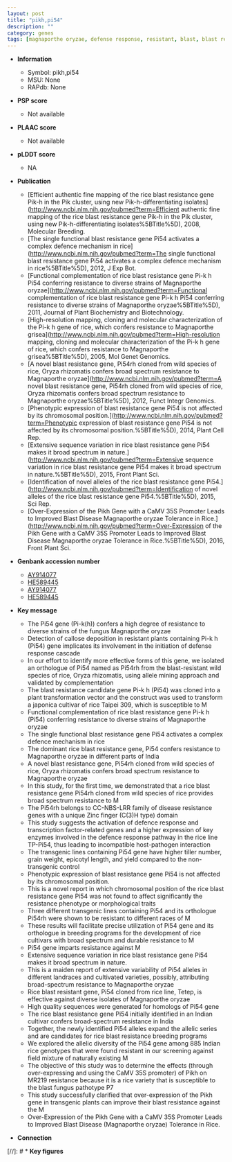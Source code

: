 ```yaml
---
layout: post
title: "pikh,pi54"
description: ""
category: genes
tags: [magnaporthe oryzae, defense response, resistant, blast, blast resistance, disease, transcription factor, defense, disease resistance, grain, tiller, yield, breeding, tiller number, grain weight, development, resistance, quality, tolerance, blast disease]
---
```


* **Information**  
    + Symbol: pikh,pi54  
    + MSU: None  
    + RAPdb: None  

* **PSP score**  
    + Not available 

* **PLAAC score**  
    + Not available 

* **pLDDT score**
    + NA


* **Publication**  
    + [Efficient authentic fine mapping of the rice blast resistance gene Pik-h in the Pik cluster, using new Pik-h-differentiating isolates](http://www.ncbi.nlm.nih.gov/pubmed?term=Efficient authentic fine mapping of the rice blast resistance gene Pik-h in the Pik cluster, using new Pik-h-differentiating isolates%5BTitle%5D), 2008, Molecular Breeding.
    + [The single functional blast resistance gene Pi54 activates a complex defence mechanism in rice](http://www.ncbi.nlm.nih.gov/pubmed?term=The single functional blast resistance gene Pi54 activates a complex defence mechanism in rice%5BTitle%5D), 2012, J Exp Bot.
    + [Functional complementation of rice blast resistance gene Pi-k h Pi54 conferring resistance to diverse strains of Magnaporthe oryzae](http://www.ncbi.nlm.nih.gov/pubmed?term=Functional complementation of rice blast resistance gene Pi-k h Pi54 conferring resistance to diverse strains of Magnaporthe oryzae%5BTitle%5D), 2011, Journal of Plant Biochemistry and Biotechnology.
    + [High-resolution mapping, cloning and molecular characterization of the Pi-k  h  gene of rice, which confers resistance to Magnaporthe grisea](http://www.ncbi.nlm.nih.gov/pubmed?term=High-resolution mapping, cloning and molecular characterization of the Pi-k  h  gene of rice, which confers resistance to Magnaporthe grisea%5BTitle%5D), 2005, Mol Genet Genomics.
    + [A novel blast resistance gene, Pi54rh cloned from wild species of rice, Oryza rhizomatis confers broad spectrum resistance to Magnaporthe oryzae](http://www.ncbi.nlm.nih.gov/pubmed?term=A novel blast resistance gene, Pi54rh cloned from wild species of rice, Oryza rhizomatis confers broad spectrum resistance to Magnaporthe oryzae%5BTitle%5D), 2012, Funct Integr Genomics.
    + [Phenotypic expression of blast resistance gene Pi54 is not affected by its chromosomal position.](http://www.ncbi.nlm.nih.gov/pubmed?term=Phenotypic expression of blast resistance gene Pi54 is not affected by its chromosomal position.%5BTitle%5D), 2014, Plant Cell Rep.
    + [Extensive sequence variation in rice blast resistance gene Pi54 makes it broad spectrum in nature.](http://www.ncbi.nlm.nih.gov/pubmed?term=Extensive sequence variation in rice blast resistance gene Pi54 makes it broad spectrum in nature.%5BTitle%5D), 2015, Front Plant Sci.
    + [Identification of novel alleles of the rice blast resistance gene Pi54.](http://www.ncbi.nlm.nih.gov/pubmed?term=Identification of novel alleles of the rice blast resistance gene Pi54.%5BTitle%5D), 2015, Sci Rep.
    + [Over-Expression of the Pikh Gene with a CaMV 35S Promoter Leads to Improved Blast Disease Magnaporthe oryzae Tolerance in Rice.](http://www.ncbi.nlm.nih.gov/pubmed?term=Over-Expression of the Pikh Gene with a CaMV 35S Promoter Leads to Improved Blast Disease Magnaporthe oryzae Tolerance in Rice.%5BTitle%5D), 2016, Front Plant Sci.

* **Genbank accession number**  
    + [AY914077](http://www.ncbi.nlm.nih.gov/nuccore/AY914077)
    + [HE589445](http://www.ncbi.nlm.nih.gov/nuccore/HE589445)
    + [AY914077](http://www.ncbi.nlm.nih.gov/nuccore/AY914077)
    + [HE589445](http://www.ncbi.nlm.nih.gov/nuccore/HE589445)

* **Key message**  
    + The Pi54 gene (Pi-k(h)) confers a high degree of resistance to diverse strains of the fungus Magnaporthe oryzae
    + Detection of callose deposition in resistant plants containing Pi-k h (Pi54) gene implicates its involvement in the initiation of defense response cascade
    + In our effort to identify more effective forms of this gene, we isolated an orthologue of Pi54 named as Pi54rh from the blast-resistant wild species of rice, Oryza rhizomatis, using allele mining approach and validated by complementation
    + The blast resistance candidate gene Pi-k h (Pi54) was cloned into a plant transformation vector and the construct was used to transform a japonica cultivar of rice Taipei 309, which is susceptible to M
    + Functional complementation of rice blast resistance gene Pi-k h (Pi54) conferring resistance to diverse strains of Magnaporthe oryzae
    + The single functional blast resistance gene Pi54 activates a complex defence mechanism in rice
    + The dominant rice blast resistance gene, Pi54 confers resistance to Magnaporthe oryzae in different parts of India
    + A novel blast resistance gene, Pi54rh cloned from wild species of rice, Oryza rhizomatis confers broad spectrum resistance to Magnaporthe oryzae
    + In this study, for the first time, we demonstrated that a rice blast resistance gene Pi54rh cloned from wild species of rice provides broad spectrum resistance to M
    + The Pi54rh belongs to CC-NBS-LRR family of disease resistance genes with a unique Zinc finger (C(3)H type) domain
    + This study suggests the activation of defence response and transcription factor-related genes and a higher expression of key enzymes involved in the defence response pathway in the rice line TP-Pi54, thus leading to incompatible host-pathogen interaction
    + The transgenic lines containing Pi54 gene have higher tiller number, grain weight, epicotyl length, and yield compared to the non-transgenic control
    + Phenotypic expression of blast resistance gene Pi54 is not affected by its chromosomal position.
    + This is a novel report in which chromosomal position of the rice blast resistance gene Pi54 was not found to affect significantly the resistance phenotype or morphological traits
    + Three different transgenic lines containing Pi54 and its orthologue Pi54rh were shown to be resistant to different races of M
    + These results will facilitate precise utilization of Pi54 gene and its orthologue in breeding programs for the development of rice cultivars with broad spectrum and durable resistance to M
    + Pi54 gene imparts resistance against M
    + Extensive sequence variation in rice blast resistance gene Pi54 makes it broad spectrum in nature.
    + This is a maiden report of extensive variability of Pi54 alleles in different landraces and cultivated varieties, possibly, attributing broad-spectrum resistance to Magnaporthe oryzae
    + Rice blast resistant gene, Pi54 cloned from rice line, Tetep, is effective against diverse isolates of Magnaporthe oryzae
    + High quality sequences were generated for homologs of Pi54 gene
    + The rice blast resistance gene Pi54 initially identified in an Indian cultivar confers broad-spectrum resistance in India
    + Together, the newly identified Pi54 alleles expand the allelic series and are candidates for rice blast resistance breeding programs
    + We explored the allelic diversity of the Pi54 gene among 885 Indian rice genotypes that were found resistant in our screening against field mixture of naturally existing M
    + The objective of this study was to determine the effects (through over-expressing and using the CaMV 35S promoter) of Pikh on MR219 resistance because it is a rice variety that is susceptible to the blast fungus pathotype P7
    + This study successfully clarified that over-expression of the Pikh gene in transgenic plants can improve their blast resistance against the M
    + Over-Expression of the Pikh Gene with a CaMV 35S Promoter Leads to Improved Blast Disease (Magnaporthe oryzae) Tolerance in Rice.

* **Connection**  

[//]: # * **Key figures**  


